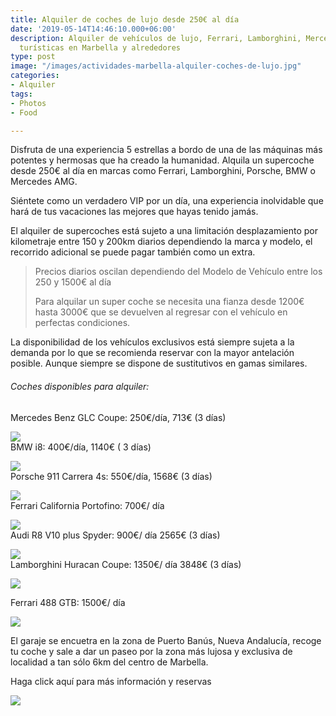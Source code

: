 ```yaml
---
title: Alquiler de coches de lujo desde 250€ al día
date: '2019-05-14T14:46:10.000+06:00'
description: Alquiler de vehículos de lujo, Ferrari, Lamborghini, Mercedes, actividades
  turísticas en Marbella y alrededores
type: post
image: "/images/actividades-marbella-alquiler-coches-de-lujo.jpg"
categories:
- Alquiler
tags:
- Photos
- Food

---
```

Disfruta de una experiencia 5 estrellas a bordo de una de las máquinas más potentes y hermosas que ha creado la humanidad. Alquila un supercoche desde 250€ al día en marcas como Ferrari, Lamborghini, Porsche, BMW o Mercedes AMG.

Siéntete como un verdadero VIP por un día, una experiencia inolvidable que hará de tus vacaciones las mejores que hayas tenido jamás. 

El alquiler de supercoches está sujeto a una limitación desplazamiento por kilometraje entre 150 y 200km diarios dependiendo la marca y modelo, el recorrido adicional se puede pagar también como un extra.

> Precios diarios oscilan dependiendo del Modelo de Vehículo entre los 250 y 1500€ al día
>
> Para alquilar un super coche se necesita una fianza desde 1200€ hasta 3000€ que se devuelven al regresar con el vehículo en perfectas condiciones.

La disponibilidad de los vehículos exclusivos está siempre sujeta a la demanda por lo que se recomienda reservar con la mayor antelación posible. Aunque siempre se dispone de sustitutivos en gamas similares.

###### Coches disponibles para alquiler:

Mercedes Benz GLC Coupe: 250€/día, 713€ (3 días)

![](/images/mercedes-glc.jpg)  
BMW i8: 400€/día, 1140€ ( 3 días)

![](/images/bmw-i8.jpg)  
Porsche 911 Carrera 4s:  550€/día, 1568€ (3 días)

![](/images/porsche-911.jpg)  
Ferrari California Portofino: 700€/ día

![](/images/ferrari-california.jpg)  
Audi R8 V10 plus Spyder: 900€/ día 2565€ (3 días)

![](/images/audi-r8.jpg)  
Lamborghini Huracan Coupe: 1350€/ día 3848€ (3 días)

![](/images/post-alquilar-supercoche-lujo-actividades-marbella.jpg)

Ferrari 488 GTB: 1500€/ día

![](/images/ferrari-488.jpg)

El garaje se encuetra en la zona de Puerto Banús, Nueva Andalucía, recoge tu coche y sale a dar un paseo por la zona más lujosa y exclusiva de localidad a tan sólo 6km del centro de Marbella.

Haga click aquí para más información y reservas

[![](/images/boton-reservar-actividades.png)](https://admin.typeform.com/form/nNnLC1YL/share#/ "Reservar")